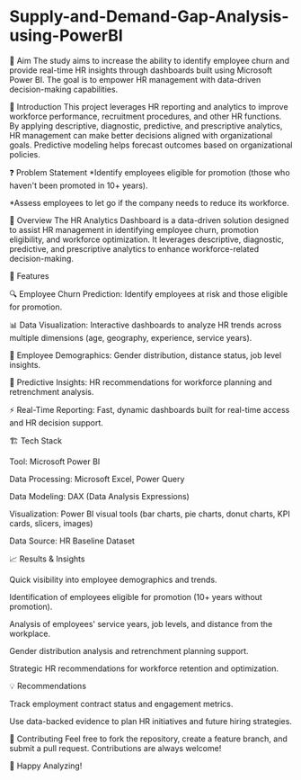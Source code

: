# Supply-and-Demand-Gap-Analysis-using-PowerBI
📌 Aim
The study aims to increase the ability to identify employee churn and provide real-time HR insights through dashboards built using Microsoft Power BI. The goal is to empower HR management with data-driven decision-making capabilities.

📖 Introduction
This project leverages HR reporting and analytics to improve workforce performance, recruitment procedures, and other HR functions.
By applying descriptive, diagnostic, predictive, and prescriptive analytics, HR management can make better decisions aligned with organizational goals.
Predictive modeling helps forecast outcomes based on organizational policies.

❓ Problem Statement
*Identify employees eligible for promotion (those who haven't been promoted in 10+ years).

*Assess employees to let go if the company needs to reduce its workforce.

📌 Overview
The HR Analytics Dashboard is a data-driven solution designed to assist HR management in identifying employee churn, promotion eligibility, and workforce optimization.
It leverages descriptive, diagnostic, predictive, and prescriptive analytics to enhance workforce-related decision-making.

🚀 Features

🔍 Employee Churn Prediction: Identify employees at risk and those eligible for promotion.

📊 Data Visualization: Interactive dashboards to analyze HR trends across multiple dimensions (age, geography, experience, service years).

📍 Employee Demographics: Gender distribution, distance status, job level insights.

🧠 Predictive Insights: HR recommendations for workforce planning and retrenchment analysis.

⚡ Real-Time Reporting: Fast, dynamic dashboards built for real-time access and HR decision support.

🏗️ Tech Stack

Tool: Microsoft Power BI

Data Processing: Microsoft Excel, Power Query

Data Modeling: DAX (Data Analysis Expressions)

Visualization: Power BI visual tools (bar charts, pie charts, donut charts, KPI cards, slicers, images)

Data Source: HR Baseline Dataset


📈 Results & Insights

Quick visibility into employee demographics and trends.

Identification of employees eligible for promotion (10+ years without promotion).

Analysis of employees' service years, job levels, and distance from the workplace.

Gender distribution analysis and retrenchment planning support.

Strategic HR recommendations for workforce retention and optimization.

💡 Recommendations

Track employment contract status and engagement metrics.

Use data-backed evidence to plan HR initiatives and future hiring strategies.

🤝 Contributing Feel free to fork the repository, create a feature branch, and submit a pull request. Contributions are always welcome!



🚀 Happy Analyzing!
